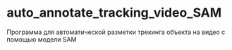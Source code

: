 # auto_annotate_tracking_video_SAM
Программа для автоматической разметки трекинга объекта на видео с помощью модели SAM
